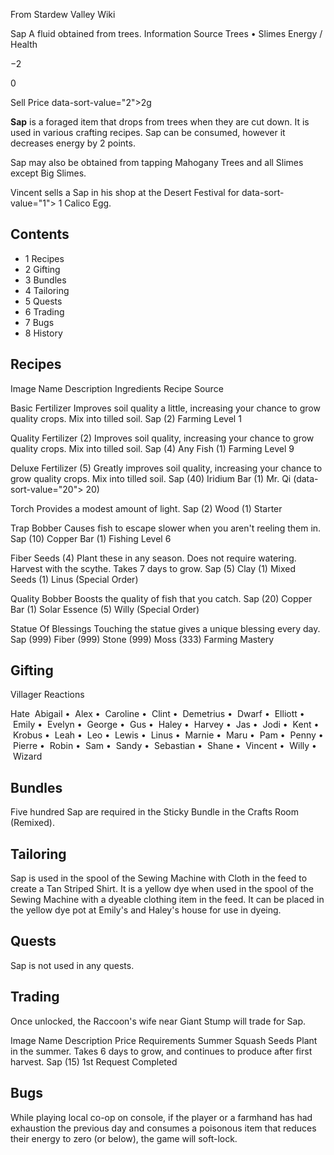 From Stardew Valley Wiki

Sap A fluid obtained from trees. Information Source Trees • Slimes Energy / Health

−2

0

Sell Price data-sort-value="2"&gt;2g

**Sap** is a foraged item that drops from trees when they are cut down. It is used in various crafting recipes. Sap can be consumed, however it decreases energy by 2 points.

Sap may also be obtained from tapping Mahogany Trees and all Slimes except Big Slimes.

Vincent sells a Sap in his shop at the Desert Festival for data-sort-value="1"&gt; 1 Calico Egg.

## Contents

- 1 Recipes
- 2 Gifting
- 3 Bundles
- 4 Tailoring
- 5 Quests
- 6 Trading
- 7 Bugs
- 8 History

## Recipes

Image Name Description Ingredients Recipe Source

Basic Fertilizer Improves soil quality a little, increasing your chance to grow quality crops. Mix into tilled soil. Sap (2) Farming Level 1

Quality Fertilizer (2) Improves soil quality, increasing your chance to grow quality crops. Mix into tilled soil. Sap (4) Any Fish (1) Farming Level 9

Deluxe Fertilizer (5) Greatly improves soil quality, increasing your chance to grow quality crops. Mix into tilled soil. Sap (40) Iridium Bar (1) Mr. Qi (data-sort-value="20"&gt; 20)

Torch Provides a modest amount of light. Sap (2) Wood (1) Starter

Trap Bobber Causes fish to escape slower when you aren't reeling them in. Sap (10) Copper Bar (1) Fishing Level 6

Fiber Seeds (4) Plant these in any season. Does not require watering. Harvest with the scythe. Takes 7 days to grow. Sap (5) Clay (1) Mixed Seeds (1) Linus (Special Order)

Quality Bobber Boosts the quality of fish that you catch. Sap (20) Copper Bar (1) Solar Essence (5) Willy (Special Order)

Statue Of Blessings Touching the statue gives a unique blessing every day. Sap (999) Fiber (999) Stone (999) Moss (333) Farming Mastery

## Gifting

Villager Reactions

Hate  Abigail •  Alex •  Caroline •  Clint •  Demetrius •  Dwarf •  Elliott •  Emily •  Evelyn •  George •  Gus •  Haley •  Harvey •  Jas •  Jodi •  Kent •  Krobus •  Leah •  Leo •  Lewis •  Linus •  Marnie •  Maru •  Pam •  Penny •  Pierre •  Robin •  Sam •  Sandy •  Sebastian •  Shane •  Vincent •  Willy •  Wizard

## Bundles

Five hundred Sap are required in the Sticky Bundle in the Crafts Room (Remixed).

## Tailoring

Sap is used in the spool of the Sewing Machine with Cloth in the feed to create a Tan Striped Shirt. It is a yellow dye when used in the spool of the Sewing Machine with a dyeable clothing item in the feed. It can be placed in the yellow dye pot at Emily's and Haley's house for use in dyeing.

## Quests

Sap is not used in any quests.

## Trading

Once unlocked, the Raccoon's wife near Giant Stump will trade for Sap.

Image Name Description Price Requirements Summer Squash Seeds Plant in the summer. Takes 6 days to grow, and continues to produce after first harvest. Sap (15) 1st Request Completed

## Bugs

While playing local co-op on console, if the player or a farmhand has had exhaustion the previous day and consumes a poisonous item that reduces their energy to zero (or below), the game will soft-lock.